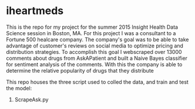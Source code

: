 # iheartmeds

This is the repo for my project for the summer 2015 Insight Health Data Science session in Boston, MA.
For this project I was a consultant to a Fortune 500 healcare company. The company's goal was to be able
to take advantage of customer's reviews on social media to optimize pricing and distribution strategies.
To accomplish this goal I webscraped over 13000 comments about drugs from AskAPatient and built a Naive
Bayes classifier for sentiment analysis of the comments. With this the company is able to determine the
relative popularity of drugs that they distribute

This repo houses the three script used to colled the data, and train and test the model:

1. ScrapeAsk.py

	

